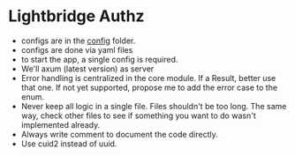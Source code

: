 # Lightbridge Authz

- configs are in the [config](../../config) folder.
- configs are done via yaml files
- to start the app, a single config is required.
- We'll axum (latest version) as server
- Error handling is centralized in the core module. If a Result, better use that one. If not yet supported, propose me
  to add the error case to the enum.
- Never keep all logic in a single file. Files shouldn't be too long. The same way, check other files to see if
  something you want to do wasn't implemented already.
- Always write comment to document the code directly.
- Use cuid2 instead of uuid.
